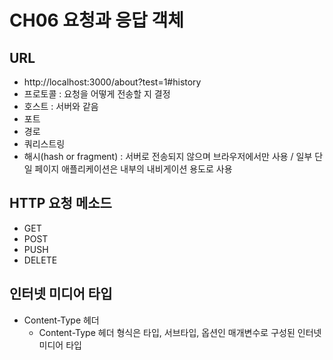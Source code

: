 # CH06 요청과 응답 객체

## URL

-   http://localhost:3000/about?test=1#history
-   프로토콜 : 요청을 어떻게 전송할 지 결정
-   호스트 : 서버와 같음
-   포트
-   경로
-   쿼리스트링
-   해시(hash or fragment) : 서버로 전송되지 않으며 브라우저에서만 사용 / 일부 단일 페이지 애플리케이션은 내부의 내비게이션 용도로 사용

## HTTP 요청 메소드

-   GET
-   POST
-   PUSH
-   DELETE

## 인터넷 미디어 타입

-   Content-Type 헤더
    -   Content-Type 헤더 형식은 타입, 서브타입, 옵션인 매개변수로 구성된 인터넷 미디어 타입
